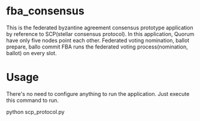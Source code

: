 # fba_consensus

This is the federated byzantine agreement consensus prototype application by reference to SCP(stellar consensus protocol).
In this application, Quorum have only five nodes point each other.
Federated voting nomination, ballot prepare, ballo commit 
FBA runs the federated voting process(nomination, ballot) on every slot.

# Usage

There's no need to configure anything to run the application. Just execute this command to run.

python scp_protocol.py
